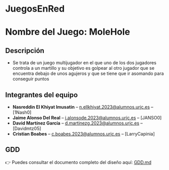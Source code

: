 ﻿# JuegosEnRed
# Nombre del Juego: **MoleHole**

## Descripción
* Se trata de un juego multijugador en el que uno de los dos jugadores controla a un martillo y su objetivo es golpear al otro jugador que se encuentra debajo de unos agujeros y que se tiene que ir asomando para conseguir puntos

## Integrantes del equipo
- **Nasreddin El Khiyat Imusatin** – n.ellkhiyat.2023@alumnos.urjc.es – [1Nash0]
- **Jaime Alonso Del Real** – j.alonsode.2023@alumnos.urjc.es – [JANSO0]
- **David Martínez García** – d.martinezg.2023@alumnos.urjc.es – [Davidmtz05]
- **Cristian Boabes** – c.boabes.2023@alumnos.urjc.es – [LarryCapinia]



## GDD
👉 Puedes consultar el documento completo del diseño aquí: [GDD.md](./GDD.md)





